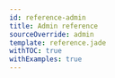 ```yaml
---
id: reference-admin
title: Admin reference
sourceOverride: admin
template: reference.jade
withTOC: true
withExamples: true
---
```

